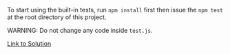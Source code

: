 To start using the built-in tests, run <code>npm install</code> first then issue the <code>npm test</code> at the root directory of this project.

WARNING: Do not change any code inside <code>test.js</code>.

[Link to Solution](https://gitlab.com/zuitt-coding-bootcamp-curricula/courses/wdc028v1.5a/-/tree/main/fullstack/s52-solution)
